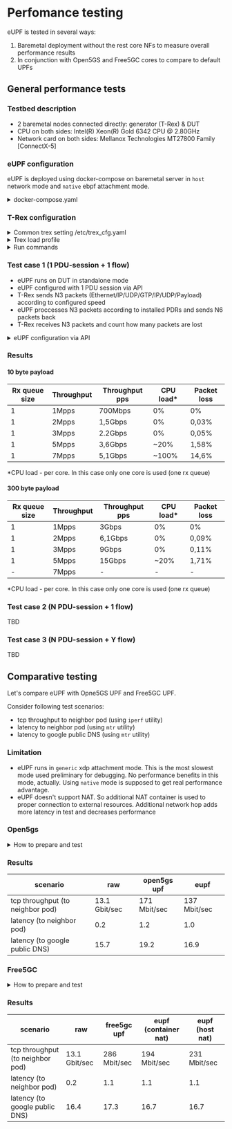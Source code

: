 # Perfomance testing

eUPF is tested in several ways:

1. Baremetal deployment without the rest core NFs to measure overall performance results
2. In conjunction with Open5GS and Free5GC cores to compare to default UPFs

## General performance tests

### Testbed description

* 2 baremetal nodes connected directly: generator (T-Rex) & DUT
* CPU on both sides: Intel(R) Xeon(R) Gold 6342 CPU @ 2.80GHz
* Network card on both sides: Mellanox Technologies MT27800 Family [ConnectX-5]

### eUPF configuration

eUPF is deployed using docker-compose on baremetal server in `host` network mode and `native` ebpf attachment mode.

<details><summary>docker-compose.yaml</summary>

```bash
version: '3.3'

services:
  eupf:
    container_name: eupf
    image: ghcr.io/edgecomllc/eupf:0.5.2
    privileged: true
    network_mode: "host"
    command: --iface ens64f0np0 --n3addr 10.100.200.14 --nodeid 10.100.200.14 --paddr :8805 --attach native --loglvl debug
    volumes:
      - /sys/fs/bpf:/sys/fs/bpf
    environment:
      GIN_MODE: release
    ulimits:
      memlock: -1
    cap_add:
      - NET_ADMIN
      - SYS_ADMIN
      - SYS_RESOURCE # setrlimit
```
</details>

### T-Rex configuration

<details><summary>Common trex setting /etc/trex_cfg.yaml</summary>

```bash
### Config file generated by dpdk_setup_ports.py ###

- version: 2
  interfaces: ['03:00.0', '03:00.1']
  limit_memory: 10240
  port_info:
      - ip: 10.209.0.1
        default_gw: 10.209.1.1
        dest_mac: 10:70:fd:2f:b7:30 # MAC OF LOOPBACK TO IT'S DUAL INTERFACE
        src_mac:  10:70:fd:2f:ab:dc
      - ip: 10.209.0.2
        default_gw: 10.209.1.2
        dest_mac: 10:70:fd:2f:b7:31 # MAC OF LOOPBACK TO IT'S DUAL INTERFACE
        src_mac:  10:70:fd:2f:ab:dd

  platform:
      master_thread_id: 0
      latency_thread_id: 49
      dual_if:
        - socket: 0
          threads: [1,2,3,4,5,6,7,8]
```
</details>

<details><summary>Trex load profile</summary>

```python
from trex_stl_lib.api import *
from scapy.contrib.gtp import GTP_U_Header as GTP_U_Header
import argparse

class STLS1(object):

    def create_stream (self):
        return STLStream(
            packet =
                    STLPktBuilder(
                        pkt = Ether()/IP(src="16.0.0.1",dst="48.0.0.1")/
                                UDP(dport=2152,sport=2152)/
                                GTP_U_Header()/
                                IP(src="10.60.0.1", dst="1.2.3.4")/
                                UDP()/
                                (300*'x')
                    ),
             mode = STLTXCont())

    def get_streams (self, tunables, **kwargs):
        parser = argparse.ArgumentParser(description='Argparser for {}'.format(os.path.basename(__file__)),
                                         formatter_class=argparse.ArgumentDefaultsHelpFormatter)
        args = parser.parse_args(tunables)
        # create 1 stream
        return [ self.create_stream() ]

def register():
    return STLS1()
```
</details>


<details><summary>Run commands</summary>

```bash
sudo ./t-rex-64 -i
```

```
./trex-console
trex>start -f stl/gtp_1pkt_simple.py -p 0 -m 5mpps -d 300
```
</details>

### Test case 1 (1 PDU-session + 1 flow)

* eUPF runs on DUT in standalone mode
* eUPF configured with 1 PDU session via API
* T-Rex sends N3 packets (Ethernet/IP/UDP/GTP/IP/UDP/Payload) according to configured speed
* eUPF proccesses N3 packets according to installed PDRs and sends N6 packets back
* T-Rex receives N3 packets and count how many packets are lost 

<details><summary>eUPF configuration via API</summary>

1. Set FAR with ID = 0 and action = `forward`
```bash
curl -H 'Content-Type: application/json' -X PUT -d '{"action":2, "outer_header_creation":0,"teid":0,"remote_ip":0, "local_ip": 0,"transport_level_marking": 0}' http://localhost:8080/api/v1/far_map/0
```

2. Set QER with ID = 0 and no bitrate limitations
```bash
curl -H 'Content-Type: application/json' -X PUT -d '{"gate_status_ul":0,"gate_status_dl":0,"qfi":0,"max_bitrate_ul":0,"max_bitrate_dl":0}' http://localhost:8080/api/v1/qer_map/0
```

3. And, finally, set PDR for TEID = 0 and with FARID = 0, QERID = 0
```bash
curl -H 'Content-Type: application/json' -X PUT -d '{"outer_header_removal":0,"far_id":0,"qer_id":0}' http://localhost:8080/api/v1/uplink_pdr_map/0
```

</details>

### Results

#### 10 byte payload

| Rx queue size | Throughput | Throughput pps | CPU load* | Packet loss |
| ------------- | ---------- | -------------- | --------- | ----------- |
| 1             | 1Mpps      | 700Mbps        | 0%        | 0%          |
| 1             | 2Mpps      | 1,5Gbps        | 0%        | 0,03%       |
| 1             | 3Mpps      | 2.2Gbps        | 0%        | 0,05%       |
| 1             | 5Mpps      | 3,6Gbps        | ~20%      | 1,58%       |
| 1             | 7Mpps      | 5,1Gbps        | ~100%     | 14,6%       |

*CPU load - per core. In this case only one core is used (one rx queue)

#### 300 byte payload

| Rx queue size | Throughput | Throughput pps | CPU load* | Packet loss |
| ------------- | ---------- | -------------- | --------- | ----------- |
| 1             | 1Mpps      | 3Gbps          | 0%        | 0%          |
| 1             | 2Mpps      | 6,1Gbps        | 0%        | 0,09%       |
| 1             | 3Mpps      | 9Gbps          | 0%        | 0,11%       |
| 1             | 5Mpps      | 15Gbps         | ~20%      | 1,71%       |
| -             | 7Mpps      | -              | -         | -           |

*CPU load - per core. In this case only one core is used (one rx queue)

### Test case 2 (N PDU-session + 1 flow)

TBD

### Test case 3 (N PDU-session + Y flow)

TBD

## Comparative testing

Let's compare eUPF with Opne5GS UPF and Free5GC UPF.

Consider following test scenarios:

* tcp throughput to neighbor pod (using `iperf` utility)
* latency to neighbor pod (using `mtr` utility)
* latency to google public DNS (using `mtr` utility)

### Limitation
* eUPF runs in `generic` xdp attachment mode. This is the most slowest mode used preliminary for debugging. No performance benefits in this mode, actually. Using `native` mode is supposed to get real performance advantage.
* eUPF doesn't support NAT. So additional NAT container is used to proper connection to external resources. Additional network hop adds more latency in test and decreases performance

### Open5gs
<details><summary>How to prepare and test</summary>
<p>

#### iperf

* install iperf server

```bash
helm upgrade --install \
  iperf3 oci://registry-1.docker.io/gradiant/iperf3 \
  --values docs/examples/open5gs/iperf.yaml \
  --version 0.1.2 \
  --namespace open5gs \
  --wait --timeout 30s --create-namespace
```

* run shell in ueransim ue pod

```
kubectl -n open5gs exec -ti deployment/ueransim-ueransim-gnb-ues -- /bin/bash
```

* install iperf3

```bash
apk add iperf3
```

* check tcp throughput (without upf)

```bash
$ iperf3 -c iperf3 -p 5201 -t 30 -R
Connecting to host iperf3, port 5201
Reverse mode, remote host iperf3 is sending
...
[ ID] Interval           Transfer     Bitrate         Retr
[  5]   0.00-30.00  sec  45.8 GBytes  13.1 Gbits/sec  4369             sender
[  5]   0.00-30.00  sec  45.8 GBytes  13.1 Gbits/sec                  receiver

iperf Done.
```

* check tcp throughput (with open5gs upf)

```bash
$ export UESIMTUNO_IP=$(ip -o -4 addr list uesimtun0 | awk '{print $4}' | cut -d/ -f1)
$ iperf3 -c iperf3 -p 5201 -t 30 -R -B ${UESIMTUNO_IP}
Connecting to host iperf3, port 5201
Reverse mode, remote host iperf3 is sending
...
[ ID] Interval           Transfer     Bitrate         Retr
[  5]   0.00-30.00  sec   612 MBytes   171 Mbits/sec  554             sender
[  5]   0.00-30.00  sec   612 MBytes   171 Mbits/sec                  receiver

iperf Done.
```

* check tcp throughput (with eUPF)

we should use some flags for iperf client (specific for eUPF):
- packet size (`-M`)
- pod address (`-c`)

```bash
$ iperf3 -c 10.233.110.181 -p 5201 -t 30 -R --bind-dev uesimtun0 -M 1350
Connecting to host 10.233.110.181, port 5201
Reverse mode, remote host 10.233.110.181 is sending
...
[ ID] Interval           Transfer     Bitrate         Retr
[  5]   0.00-30.00  sec   490 MBytes   137 Mbits/sec  1181             sender
[  5]   0.00-30.00  sec   490 MBytes   137 Mbits/sec                  receiver
```

#### mtr

* run shell in ueransim ue pod

```
kubectl -n open5gs exec -ti deployment/ueransim-ueransim-gnb-ues -- /bin/bash
```

* install mtr

```bash
apk add mtr
```

* check latency (without upf) to iperf3 pod

```bash
$ mtr --no-dns --report --report-cycles 60 -T -P 5201 iperf3
...
HOST: ueransim-ueransim-gnb-ues-5 Loss%   Snt   Last   Avg  Best  Wrst StDev
  1.|-- 10.233.10.221              0.0%    60    0.2   0.2   0.1   0.3   0.0
```

* check latency (without upf) to google public dns

```bash
$ mtr --no-dns --report --report-cycles 60 -T -P 443 8.8.8.8
...
HOST: ueransim-ueransim-gnb-ues-5 Loss%   Snt   Last   Avg  Best  Wrst StDev
...
 16.|-- 8.8.8.8                   96.7%    60   16.8  15.7  14.7  16.8   1.5
```

* check latency (with open5gs upf) to iperf3 pod

```bash
$ mtr --no-dns --report --report-cycles 60 -T -P 5201 -I uesimtun0 iperf3
...
HOST: ueransim-ueransim-gnb-ues-5 Loss%   Snt   Last   Avg  Best  Wrst StDev
  1.|-- 10.45.0.1                  0.0%    60    1.0   1.0   0.7   1.7   0.2
  2.|-- 10.233.10.221              0.0%    60    1.0   1.2   0.8   2.5   0.3
```

* check latency (with open5gs upf) to google public dns

```bash
$ mtr --no-dns --report --report-cycles 60 -T -P 443 -I uesimtun0 8.8.8.8
...
HOST: ueransim-ueransim-gnb-ues-5 Loss%   Snt   Last   Avg  Best  Wrst StDev
 1.|-- 10.45.0.1                  0.0%    60    1.3   1.1   0.7   2.4   0.3
...
 17.|-- 8.8.8.8                   96.7%    60   17.2  19.2  17.2  21.2   2.9
```

* check latency (with eUPF) to iperf3 pod

```bash
$ mtr --no-dns --report --report-cycles 60 -T -P 5201 -I uesimtun0 10.233.110.181
HOST: ueransim-ueransim-gnb-ues-5 Loss%   Snt   Last   Avg  Best  Wrst StDev
  3.|-- 10.233.110.181             0.0%    60    0.9   1.0   0.6   1.3   0.1
```

* check latency (with eUPF) to google public dns

```bash
$ mtr --no-dns --report --report-cycles 60 -T -P 443 -I uesimtun0 8.8.8.8
...
HOST: ueransim-ueransim-gnb-ues-5 Loss%   Snt   Last   Avg  Best  Wrst StDev
  1.|-- 10.99.0.254                0.0%    60    1.1   1.0   0.8   1.5   0.1
...
 17.|-- 8.8.8.8                   95.0%    60   14.6  16.9  14.6  21.3   3.8
```

</p>
</details>

### Results

|scenario | raw | open5gs upf | eupf |
|---|---|---|---|
| tcp throughput (to neighbor pod) | 13.1 Gbit/sec | 171 Mbit/sec | 137 Mbit/sec |
| latency (to neighbor pod) | 0.2 | 1.2 | 1.0 |
| latency (to google public DNS) | 15.7 | 19.2 | 16.9 |


### Free5GC
<details><summary>How to prepare and test</summary>
<p>


#### iperf

* install iperf server

```bash
helm upgrade --install \
  iperf3 oci://registry-1.docker.io/gradiant/iperf3 \
  --values docs/examples/free5gc/iperf.yaml \
  --version 0.1.2 \
  --namespace free5gc \
  --wait --timeout 30s --create-namespace
```

* run shell in ueransim ue pod

```
kubectl -n free5gc exec -ti deployment/ueransim-ue -- /bin/bash
```

* install iperf3

```bash
apt-get update && apt-get install -y iperf3
```

* check tcp throughput (without upf)

```bash
$ iperf3 -c iperf3 -p 5201 -t 30 -R
...
[ ID] Interval           Transfer     Bitrate         Retr
[  5]   0.00-30.00  sec  45.8 GBytes  13.1 Gbits/sec  4369             sender
[  5]   0.00-30.00  sec  45.8 GBytes  13.1 Gbits/sec                  receiver
```

* check tcp throughput (with free5gc upf)

```bash
$ export UESIMTUNO_IP=$(ip -o -4 addr list uesimtun0 | awk '{print $4}' | cut -d/ -f1)
$ iperf3 -c iperf3 -p 5201 -t 30 -R --bind ${UESIMTUNO_IP}
...
 ID] Interval           Transfer     Bandwidth       Retr
[  4]   0.00-30.00  sec  1022 MBytes   286 Mbits/sec  715             sender
[  4]   0.00-30.00  sec  1022 MBytes   286 Mbits/sec                  receiver
```

* check tcp throughput (with eUPF)

we should use some flags for iperf client (specific for eUPF):
- packet size (`-M`)
- pod address (`-c`)

```bash
$ export UESIMTUNO_IP=$(ip -o -4 addr list uesimtun0 | awk '{print $4}' | cut -d/ -f1)
$ iperf3 -c 10.233.110.144 -p 5201 -t 30 -R --bind ${UESIMTUNO_IP}
...
[ ID] Interval           Transfer     Bandwidth       Retr
[  4]   0.00-30.00  sec   673 MBytes   188 Mbits/sec  2338             sender
[  4]   0.00-30.00  sec   673 MBytes   188 Mbits/sec                  receiver
```

#### mtr

* run shell in ueransim ue pod

```
kubectl -n free5gc exec -ti deployment/ueransim-ue -- /bin/bash
```

* install mtr

```bash
apt-get update && apt-get install -y mtr
```

* check latency (without upf) to iperf3 pod

```bash
$ mtr --no-dns --report --report-cycles 60 -T -P 5201 iperf3
...
HOST: ueransim-ue-7f76db59c9-ltfl Loss%   Snt   Last   Avg  Best  Wrst StDev
  1.|-- 10.233.27.59               0.0%    60    0.3   0.2   0.2   0.4   0.0
```

* check latency (without upf) to google public dns

```bash
$ mtr --no-dns --report --report-cycles 60 -T -P 443 8.8.8.8
...
HOST: ueransim-ue-7f76db59c9-ltfl Loss%   Snt   Last   Avg  Best  Wrst StDev
...
 16.|-- 8.8.8.8                   96.7%    60   16.6  16.4  16.2  16.6   0.3
```

* check latency (with free5gc upf) to iperf3 pod

```bash
$ export UESIMTUNO_IP=$(ip -o -4 addr list uesimtun0 | awk '{print $4}' | cut -d/ -f1)
$ mtr --no-dns --report --report-cycles 60 -T -P 5201 -a ${UESIMTUNO_IP} iperf3
...
HOST: ueransim-ue-7f76db59c9-ltfl Loss%   Snt   Last   Avg  Best  Wrst StDev
  1.|-- 10.233.110.138             0.0%    60    1.0   1.0   0.7   2.2   0.2
  2.|-- 10.233.27.59               0.0%    60    1.1   1.1   0.6   2.2   0.3
```

* check latency (with free5gc upf) to google public dns

```bash
$ export UESIMTUNO_IP=$(ip -o -4 addr list uesimtun0 | awk '{print $4}' | cut -d/ -f1)
$ mtr --no-dns --report --report-cycles 60 -T -P 443 -a ${UESIMTUNO_IP} 8.8.8.8
...
HOST: ueransim-ue-7f76db59c9-ltfl Loss%   Snt   Last   Avg  Best  Wrst StDev
  1.|-- 10.233.110.138             0.0%    60    0.8   0.9   0.7   1.2   0.1
...
 17.|-- 8.8.8.8                   98.3%    60   17.3  17.3  17.3  17.3   0.0
```

* check latency (with eUPF) to iperf3 pod

```bash
$ export UESIMTUNO_IP=$(ip -o -4 addr list uesimtun0 | awk '{print $4}' | cut -d/ -f1)
$ mtr --no-dns --report --report-cycles 60 -T -P 5201 -a ${UESIMTUNO_IP} 10.233.110.159
...
HOST: ueransim-ue-7f76db59c9-ndqq Loss%   Snt   Last   Avg  Best  Wrst StDev
  1.|-- 10.100.100.254             0.0%    60    1.0   1.0   0.7   2.8   0.3
...
  3.|-- 10.233.110.159             0.0%    60    0.9   1.1   0.7   2.1   0.2
```

* check latency (with eUPF) to google public dns

```bash
$ export UESIMTUNO_IP=$(ip -o -4 addr list uesimtun0 | awk '{print $4}' | cut -d/ -f1)
$ mtr --no-dns --report --report-cycles 60 -T -P 443 -a ${UESIMTUNO_IP} 8.8.8.8
...
HOST: ueransim-ue-7f76db59c9-ndqq Loss%   Snt   Last   Avg  Best  Wrst StDev
  1.|-- 10.100.100.254             0.0%    60    1.3   1.1   0.8   1.6   0.2
...
 18.|-- 8.8.8.8                   96.7%    60   16.6  16.7  16.6  16.9   0.2
```

</p>
</details>

### Results

|scenario | raw | free5gc upf | eupf (container nat) | eupf (host nat) |
|---|---|---|---|---|
| tcp throughput (to neighbor pod) | 13.1 Gbit/sec | 286 Mbit/sec | 194 Mbit/sec | 231 Mbit/sec |
| latency (to neighbor pod) | 0.2 | 1.1 | 1.1 | 1.1 |
| latency (to google public DNS) | 16.4 | 17.3 | 16.7 | 16.7 |
